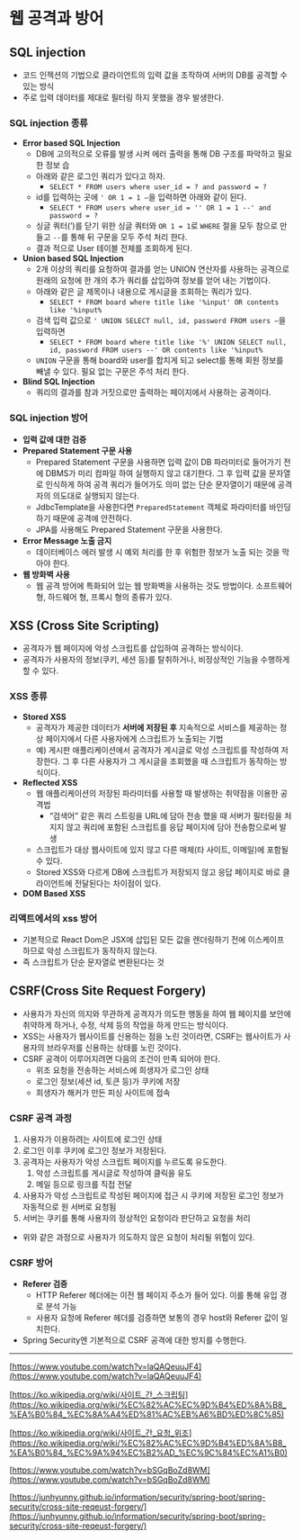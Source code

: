 # 웹 공격과 방어
## SQL injection

- 코드 인젝션의 기법으로 클라이언트의 입력 값을 조작하여 서버의 DB를 공격할 수 있는 방식
- 주로 입력 데이터를 제대로 필터링 하지 못했을 경우 발생한다.

### SQL injection 종류

- **Error based SQL Injection**
    - DB에 고의적으로 오류를 발생 시켜 에러 출력을 통해 DB 구조를 파악하고 필요한 정보 습
    - 아래와 같은 로그인 쿼리가 있다고 하자.
        - `SELECT * FROM users where user_id = ? and password = ?`
    - id를 입력하는 곳에 `' OR 1 = 1 —`을 입력하면 아래와 같이 된다.
        - `SELECT * FROM users where user_id = '' OR 1 = 1 --' and password = ?`
    - 싱글 쿼터(’)를 닫기 위한 싱글 쿼터와 `OR 1 = 1`로 `WHERE` 절을 모두 참으로 만들고 `--`를 통해 뒤 구문을 모두 주석 처리 한다.
    - 결과 적으로 User 테이블 전체를 조회하게 된다.
- **Union based SQL Injection**
    - 2개 이상의 쿼리를 요청하여 결과를 얻는 UNION 연산자를 사용하는 공격으로 원래의 요청에 한 개의 추가 쿼리를 삽입하여 정보를 얻어 내는 기법이다.
    - 아래와 같은 글 제목이나 내용으로 게시글을 조회하는 쿼리가 있다.
        - `SELECT * FROM board where title like '%input' OR contents like '%input%`
    - 검색 입력 값으로 `' UNION SELECT null, id, password FROM users —`을 입력하면
        - `SELECT * FROM board where title like '%' UNION SELECT null, id, password FROM users --' OR contents like '%input%`
    - `UNION` 구문을 통해 board와 user를 합치게 되고 select를 통해 회원 정보를 빼낼 수 있다. 필요 없는 구문은 주석 처리 한다.
- **Blind SQL Injection**
    - 쿼리의 결과를 참과 거짓으로만 출력하는 페이지에서 사용하는 공격이다.

### SQL injection 방어

- **입력 값에 대한 검증**
- **Prepared Statement 구문 사용**
    - Prepared Statement 구문을 사용하면 입력 값이 DB 파라미터로 들어가기 전에 DBMS가 미리 컴파일 하여 실행하지 않고 대기한다. 그 후 입력 값을 문자열로 인식하게 하여 공격 쿼리가 들어가도 의미 없는 단순 문자열이기 때문에 공격자의 의도대로 실행되지 않는다.
    - JdbcTemplate을 사용한다면 `PreparedStatement` 객체로 파라미터를 바인딩 하기 때문에 공격에 안전하다.
    - JPA를 사용해도 Prepared Statement 구문을 사용한다.
- **Error Message 노출 금지**
    - 데이터베이스 에러 발생 시 예외 처리를 한 후 위험한 정보가 노출 되는 것을 막아야 한다.
- **웹 방화벽 사용**
    - 웹 공격 방어에 특화되어 있는 웹 방화벽을 사용하는 것도 방법이다. 소프트웨어 형, 하드웨어 형, 프록시 형의 종류가 있다.

## XSS (Cross Site Scripting)

- 공격자가 웹 페이지에 악성 스크립트를 삽입하여 공격하는 방식이다.
- 공격자가 사용자의 정보(쿠키, 세션 등)를 탈취하거나, 비정상적인 기능을 수행하게 할 수 있다.

### XSS 종류

- **Stored XSS**
    - 공격자가 제공한 데이터가 **서버에 저장된 후** 지속적으로 서비스를 제공하는 정상 페이지에서 다른 사용자에게 스크립트가 노출되는 기법
    - 예) 게시판 애플리케이션에서 공격자가 게시글로 악성 스크립트를 작성하여 저장한다. 그 후 다른 사용자가 그 게시글을 조회했을 때 스크립트가 동작하는 방식이다.
- **Reflected XSS**
    - 웹 애플리케이션의 저장된 파라미터를 사용할 때 발생하는 취약점을 이용한 공격법
        - “검색어” 같은 쿼리 스트링을 URL에 담아 전송 했을 때 서버가 필터링을 처지지 않고 쿼리에 포함된 스크립트를 응답 페이지에 담아 전송함으로써 발생
    - 스크립트가 대상 웹사이트에 있지 않고 다른 매체(타 사이트, 이메일)에 포함될 수 있다.
    - Stored XSS와 다르게 DB에 스크립트가 저장되지 않고 응답 페이지로 바로 클라이언트에 전달된다는 차이점이 있다.
- **DOM Based XSS**

### 리액트에서의 xss 방어

- 기본적으로 React Dom은 JSX에 삽입된 모든 값을 렌더링하기 전에 이스케이프 하므로 악성 스크립트가 동작하지 않는다.
- 즉 스크립트가 단순 문자열로 변환된다는 것

## CSRF(Cross Site Request Forgery)

- 사용자가 자신의 의지와 무관하게 공격자가 의도한 행동을 하여 웹 페이지를 보안에 취약하게 하거나, 수정, 삭제 등의 작업을 하게 만드는 방식이다.
- XSS는 사용자가 웹사이트를 신용하는 점을 노린 것이라면, CSRF는 웹사이트가 사용자의 브라우저를 신용하는 상태를 노린 것이다.
- CSRF 공격이 이루어지려면 다음의 조건이 만족 되어야 한다.
    - 위조 요청을 전송하는 서비스에 희생자가 로그인 상태
    - 로그인 정보(세션 id, 토큰 등)가 쿠키에 저장
    - 희생자가 해커가 만든 피싱 사이트에 접속

### CSRF 공격 과정

1. 사용자가 이용하려는 사이트에 로그인 상태
2. 로그인 이후 쿠키에 로그인 정보가 저장된다.
3. 공격자는 사용자가 악성 스크립트 페이지를 누르도록 유도한다.
    1. 악성 스크립트를 게시글로 작성하여 클릭을 유도
    2. 메일 등으로 링크를 직접 전달
4. 사용자가 악성 스크립트로 작성된 페이지에 접근 시 쿠키에 저장된 로그인 정보가 자동적으로 원 서버로 요청됨
5. 서버는 쿠키를 통해 사용자의 정상적인 요청이라 판단하고 요청을 처리
- 위와 같은 과정으로 사용자가 의도하지 않은 요청이 처리될 위험이 있다.

### CSRF 방어

- **Referer 검증**
    - HTTP Referer 헤더에는 이전 웹 페이지 주소가 들어 있다. 이를 통해 유입 경로 분석 가능
    - 사용자 요청에 Referer 헤더를 검증하면 보통의 경우 host와 Referer 값이 일치한다.
- Spring Security엔 기본적으로 CSRF 공격에 대한 방지를 수행한다.

---

[https://www.youtube.com/watch?v=laQAQeuuJF4](https://www.youtube.com/watch?v=laQAQeuuJF4)

[https://ko.wikipedia.org/wiki/사이트_간_스크립팅](https://ko.wikipedia.org/wiki/%EC%82%AC%EC%9D%B4%ED%8A%B8_%EA%B0%84_%EC%8A%A4%ED%81%AC%EB%A6%BD%ED%8C%85)

[https://ko.wikipedia.org/wiki/사이트_간_요청_위조](https://ko.wikipedia.org/wiki/%EC%82%AC%EC%9D%B4%ED%8A%B8_%EA%B0%84_%EC%9A%94%EC%B2%AD_%EC%9C%84%EC%A1%B0)

[https://www.youtube.com/watch?v=bSGqBoZd8WM](https://www.youtube.com/watch?v=bSGqBoZd8WM)

[https://junhyunny.github.io/information/security/spring-boot/spring-security/cross-site-reqeust-forgery/](https://junhyunny.github.io/information/security/spring-boot/spring-security/cross-site-reqeust-forgery/)
